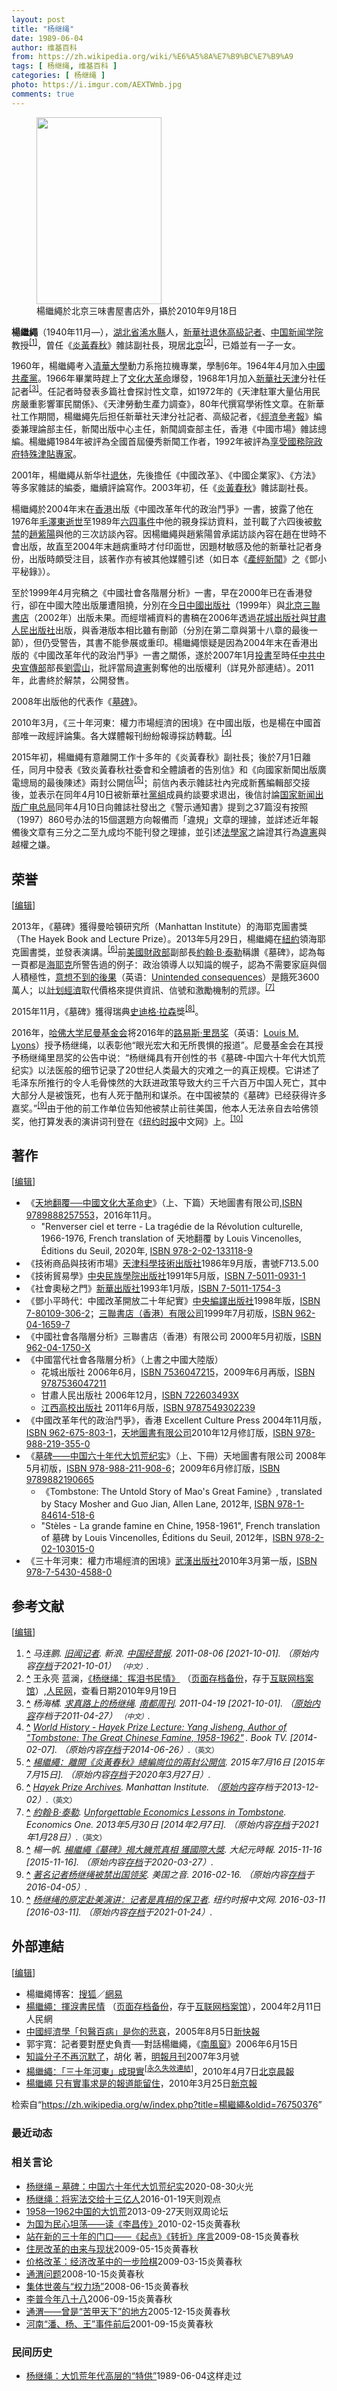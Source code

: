 ```yaml
---
layout: post
title: "杨继绳"
date: 1989-06-04
author: 维基百科
from: https://zh.wikipedia.org/wiki/%E6%A5%8A%E7%B9%BC%E7%B9%A9
tags: [ 杨继绳, 维基百科 ]
categories: [ 杨继绳 ]
photo: https://i.imgur.com/AEXTWmb.jpg
comments: true
---
```

<div class="mw-content-ltr mw-parser-output" lang="zh" dir="ltr"><style data-mw-deduplicate="TemplateStyles:r83314400">.mw-parser-output .ambox{border:1px solid #a2a9b1;border-left:10px solid #36c;background-color:#fbfbfb;box-sizing:border-box}.mw-parser-output .ambox+link+.ambox,.mw-parser-output .ambox+link+style+.ambox,.mw-parser-output .ambox+link+link+.ambox,.mw-parser-output .ambox+.mw-empty-elt+link+.ambox,.mw-parser-output .ambox+.mw-empty-elt+link+style+.ambox,.mw-parser-output .ambox+.mw-empty-elt+link+link+.ambox{margin-top:-1px}html body.mediawiki .mw-parser-output .ambox.mbox-small-left{margin:4px 1em 4px 0;overflow:hidden;width:238px;border-collapse:collapse;font-size:88%;line-height:1.25em}.mw-parser-output .ambox-speedy{border-left:10px solid #b32424;background-color:#fee7e6}.mw-parser-output .ambox-delete{border-left:10px solid #b32424}.mw-parser-output .ambox-content{border-left:10px solid #f28500}.mw-parser-output .ambox-style{border-left:10px solid #fc3}.mw-parser-output .ambox-move{border-left:10px solid #9932cc}.mw-parser-output .ambox-protection{border-left:10px solid #a2a9b1}.mw-parser-output .ambox .mbox-text{border:none;padding:0.25em 0.5em;width:100%}.mw-parser-output .ambox .mbox-image{border:none;padding:2px 0 2px 0.5em;text-align:center}.mw-parser-output .ambox .mbox-imageright{border:none;padding:2px 0.5em 2px 0;text-align:center}.mw-parser-output .ambox .mbox-empty-cell{border:none;padding:0;width:1px}.mw-parser-output .ambox .mbox-image-div{width:52px}html.client-js body.skin-minerva .mw-parser-output .mbox-text-span{margin-left:23px!important}@media(min-width:720px){.mw-parser-output .ambox{margin:0 10%}}html.skin-theme-clientpref-night .mw-parser-output .ambox{border-left-color:#36c!important}html.skin-theme-clientpref-night .mw-parser-output .ambox-speedy,html.skin-theme-clientpref-night .mw-parser-output .ambox-delete{border-left-color:#b32424!important}html.skin-theme-clientpref-night .mw-parser-output .ambox-speedy{background-color:#300!important}html.skin-theme-clientpref-night .mw-parser-output .ambox-content{border-left-color:#f28500!important}html.skin-theme-clientpref-night .mw-parser-output .ambox-style{border-left-color:#fc3!important}html.skin-theme-clientpref-night .mw-parser-output .ambox-move{border-left-color:#9932cc!important}html.skin-theme-clientpref-night .mw-parser-output .ambox-protection{border-left-color:#a2a9b1!important}@media(prefers-color-scheme:dark){html.skin-theme-clientpref-os .mw-parser-output .ambox{border-left-color:#36c!important}html.skin-theme-clientpref-os .mw-parser-output .ambox-speedy,html.skin-theme-clientpref-os .mw-parser-output .ambox-delete{border-left-color:#b32424!important}html.skin-theme-clientpref-os .mw-parser-output .ambox-speedy{background-color:#300!important}html.skin-theme-clientpref-os .mw-parser-output .ambox-content{border-left-color:#f28500!important}html.skin-theme-clientpref-os .mw-parser-output .ambox-style{border-left-color:#fc3!important}html.skin-theme-clientpref-os .mw-parser-output .ambox-move{border-left-color:#9932cc!important}html.skin-theme-clientpref-os .mw-parser-output .ambox-protection{border-left-color:#a2a9b1!important}}</style>
<figure class="mw-halign-right" typeof="mw:File/Thumb"><a href="/wiki/File:YangJisheng.jpg" class="mw-file-description"><img src="//upload.wikimedia.org/wikipedia/commons/thumb/f/fb/YangJisheng.jpg/200px-YangJisheng.jpg" decoding="async" width="200" height="299" class="mw-file-element" srcset="//upload.wikimedia.org/wikipedia/commons/thumb/f/fb/YangJisheng.jpg/300px-YangJisheng.jpg 1.5x, //upload.wikimedia.org/wikipedia/commons/thumb/f/fb/YangJisheng.jpg/400px-YangJisheng.jpg 2x" data-file-width="2105" data-file-height="3148"></a><figcaption>楊繼繩於北京三味書屋書店外，攝於2010年9月18日</figcaption></figure>
<p><b>楊繼繩</b>（1940年11月<span class="useeditintro" title="Template:BLP editintro">—</span>），<a href="/wiki/%E6%B9%96%E5%8C%97%E7%9C%81" title="湖北省">湖北省</a><a href="/wiki/%E6%B5%A0%E6%B0%B4%E5%8E%BF" title="浠水县">浠水縣</a>人，<a href="/wiki/%E6%96%B0%E8%8F%AF%E7%A4%BE" class="mw-redirect" title="新華社">新華社</a><a href="/wiki/%E9%80%80%E4%BC%91" title="退休">退休</a><a href="/wiki/%E9%AB%98%E7%BA%A7%E8%AE%B0%E8%80%85" class="mw-redirect" title="高级记者">高級記者</a>、<a href="/wiki/%E4%B8%AD%E5%9B%BD%E6%96%B0%E9%97%BB%E5%AD%A6%E9%99%A2" title="中国新闻学院">中国新闻学院</a>教授<sup id="cite_ref-1" class="reference"><a href="#cite_note-1">[1]</a></sup>，曾任《<a href="/wiki/%E7%82%8E%E9%BB%83%E6%98%A5%E7%A7%8B" class="mw-redirect" title="炎黃春秋">炎黃春秋</a>》雜誌副社長，現居<a href="/wiki/%E5%8C%97%E4%BA%AC" class="mw-redirect" title="北京">北京</a><sup id="cite_ref-杨继绳：挥泪书民情_2-0" class="reference"><a href="#cite_note-杨继绳：挥泪书民情-2">[2]</a></sup>，已婚並有一子一女。
</p>
<meta property="mw:PageProp/toc">
<div class="mw-heading mw-heading2"></div>
<p>1960年，楊繼繩考入<a href="/wiki/%E6%B8%85%E8%8F%AF%E5%A4%A7%E5%AD%B8" class="mw-redirect" title="清華大學">清華大學</a>動力系拖拉機專業，學制6年。1964年4月加入<a href="/wiki/%E4%B8%AD%E5%9C%8B%E5%85%B1%E7%94%A2%E9%BB%A8" class="mw-redirect" title="中國共產黨">中國共產黨</a>。1966年畢業時趕上了<a href="/wiki/%E6%96%87%E5%8C%96%E5%A4%A7%E9%9D%A9%E5%91%BD" title="文化大革命">文化大革命</a>爆發，1968年1月加入<a href="/wiki/%E6%96%B0%E8%8F%AF%E7%A4%BE" class="mw-redirect" title="新華社">新華社</a><a href="/wiki/%E5%A4%A9%E6%B4%A5" class="mw-redirect" title="天津">天津</a>分社任記者<sup id="cite_ref-3" class="reference"><a href="#cite_note-3">[3]</a></sup>。任記者時發表多篇社會探討性文章，如1972年的《天津駐軍大量佔用民房嚴重影響軍民關係》、《天津勞動生產力調查》，80年代撰寫學術性文章。在新華社工作期間，楊繼繩先后担任新華社天津分社記者、高級記者，《<a href="/wiki/%E7%B6%93%E6%BF%9F%E5%8F%83%E8%80%83%E5%A0%B1" class="mw-redirect" title="經濟參考報">經濟參考報</a>》編委兼理論部主任，新聞出版中心主任，新聞調查部主任，香港《中國市場》雜誌總編。楊繼繩1984年被評為全國首屆優秀新聞工作者，1992年被評為<a href="/wiki/%E4%BA%AB%E5%8F%97%E5%9B%BD%E5%8A%A1%E9%99%A2%E6%94%BF%E5%BA%9C%E7%89%B9%E6%AE%8A%E6%B4%A5%E8%B4%B4%E4%B8%93%E5%AE%B6" class="mw-redirect" title="享受国务院政府特殊津贴专家">享受國務院政府特殊津貼專家</a>。
</p><p>2001年，楊繼繩从新华社<a href="/wiki/%E9%80%80%E4%BC%91" title="退休">退休</a>，先後擔任《中國改革》、《中國企業家》、《方法》等多家雜誌的編委，繼續評論寫作。2003年初，任《<a href="/wiki/%E7%82%8E%E9%BB%83%E6%98%A5%E7%A7%8B" class="mw-redirect" title="炎黃春秋">炎黃春秋</a>》雜誌副社長。
</p><p>楊繼繩於2004年末在<a href="/wiki/%E9%A6%99%E6%B8%AF" title="香港">香港</a>出版《中國改革年代的政治鬥爭》一書，披露了他在1976年<a href="/wiki/%E6%AF%9B%E6%B3%BD%E4%B8%9C%E9%80%9D%E4%B8%96" class="mw-redirect" title="毛泽东逝世">毛澤東逝世</a>至1989年<a href="/wiki/%E5%85%AD%E5%9B%9B%E4%BA%8B%E4%BB%B6" title="六四事件">六四事件</a>中他的親身採訪資料，並刊載了六四後被<a href="/wiki/%E8%BB%9F%E7%A6%81" title="軟禁">軟禁</a>的<a href="/wiki/%E8%B6%99%E7%B4%AB%E9%99%BD" class="mw-redirect" title="趙紫陽">趙紫陽</a>與他的三次訪談內容。因楊繼繩與趙紫陽曾承諾訪談內容在趙在世時不會出版，故直至2004年末趙病重時才付印面世，因題材敏感及他的新華社記者身份，出版時頗受注目，該著作亦有被其他媒體引述（如日本《<a href="/wiki/%E7%94%A2%E7%B6%93%E6%96%B0%E8%81%9E" title="產經新聞">產經新聞</a>》之《鄧小平秘錄》）。
</p><p>至於1999年4月完稿之《中國社會各階層分析》一書，早在2000年已在香港發行，卻在中國大陸出版屢遭阻撓，分別在<a href="/wiki/%E4%BB%8A%E6%97%A5%E4%B8%AD%E5%9B%BD%E5%87%BA%E7%89%88%E7%A4%BE" class="mw-redirect" title="今日中国出版社">今日中國出版社</a>（1999年）與<a href="/wiki/%E5%8C%97%E4%BA%AC%E4%B8%89%E8%81%94%E4%B9%A6%E5%BA%97" class="mw-redirect" title="北京三联书店">北京三聯書店</a>（2002年）出版未果。而經增補資料的書稿在2006年透過<a href="/wiki/%E8%8A%B1%E5%9F%8E%E5%87%BA%E7%89%88%E7%A4%BE" title="花城出版社">花城出版社</a>與<a href="/wiki/%E7%94%98%E8%82%83%E4%BA%BA%E6%B0%91%E5%87%BA%E7%89%88%E7%A4%BE" title="甘肃人民出版社">甘肅人民出版社</a>出版，與香港版本相比雖有刪節（分別在第二章與第十八章的最後一節），但仍受警告，其書不能參展或重印。楊繼繩懷疑是因為2004年末在香港出版的《中國改革年代的政治鬥爭》一書之關係，遂於2007年1月<a href="/w/index.php?title=%E6%8A%95%E6%9B%B8&amp;action=edit&amp;redlink=1" class="new" title="投書（页面不存在）">投書</a>至時任<a href="/wiki/%E4%B8%AD%E5%85%B1%E4%B8%AD%E5%A4%AE%E5%AE%A3%E5%82%B3%E9%83%A8" class="mw-redirect" title="中共中央宣傳部">中共中央宣傳部</a>部長<a href="/wiki/%E5%8A%89%E9%9B%B2%E5%B1%B1" class="mw-redirect" title="劉雲山">劉雲山</a>，批評當局<a href="/wiki/%E9%81%95%E6%86%B2" class="mw-redirect" title="違憲">違憲</a>剝奪他的出版權利（詳見外部連結）。2011年，此書終於解禁，公開發售。
</p><p>2008年出版他的代表作《<a href="/wiki/%E5%A2%93%E7%A2%91_(%E4%B9%A6%E7%B1%8D)" title="墓碑 (书籍)">墓碑</a>》。
</p><p>2010年3月，《三十年河東：權力市場經濟的困境》在中國出版，也是楊在中國首部唯一政經評論集。各大媒體報刊紛紛報導採訪轉載。<sup id="cite_ref-4" class="reference"><a href="#cite_note-4">[4]</a></sup>
</p><p>2015年初，楊繼繩有意離開工作十多年的《炎黃春秋》副社長；後於7月1日離任，同月中發表《致炎黃春秋社委會和全體讀者的告別信》和《向國家新聞出版廣電總局的最後陳述》兩封公開信<sup id="cite_ref-5" class="reference"><a href="#cite_note-5">[5]</a></sup>；前信內表示雜誌社內完成新舊編輯部交接後，並表示在同年4月10日被新華社<a href="/wiki/%E5%85%9A%E7%BB%84" title="党组">黨組</a>成員約談要求退出，後信討論<a href="/wiki/%E5%9B%BD%E5%AE%B6%E6%96%B0%E9%97%BB%E5%87%BA%E7%89%88%E5%B9%BF%E7%94%B5%E6%80%BB%E5%B1%80" class="mw-redirect" title="国家新闻出版广电总局">国家新闻出版广电总局</a>同年4月10日向雜誌社發出之《警示通知書》提到之37篇沒有按照（1997）860号办法的15個選題方向報備而「違規」文章的理據，並詳述近年報備後文章有三分之二至九成均不能刊發之理據，並引述<a href="/wiki/%E6%B3%95%E5%AD%B8%E5%AE%B6" class="mw-redirect" title="法學家">法學家</a>之論證其行為<a href="/wiki/%E9%81%95%E6%86%B2" class="mw-redirect" title="違憲">違憲</a>與越權之嫌。
</p>
<div class="mw-heading mw-heading2"><h2 id="荣誉"><span id=".E8.8D.A3.E8.AA.89"></span>荣誉</h2><span class="mw-editsection"><span class="mw-editsection-bracket">[</span><a href="/w/index.php?title=%E6%A5%8A%E7%B9%BC%E7%B9%A9&amp;action=edit&amp;section=2" title="编辑章节：荣誉"><span>编辑</span></a><span class="mw-editsection-bracket">]</span></span></div>
<p>2013年，《墓碑》獲得曼哈頓研究所（Manhattan Institute）的海耶克圖書獎（The Hayek Book and Lecture Prize）。2013年5月29日，楊繼繩在<a href="/wiki/%E7%B4%90%E7%B4%84" class="mw-redirect" title="紐約">紐約</a>領海耶克圖書獎，並發表演講。<sup id="cite_ref-6" class="reference"><a href="#cite_note-6">[6]</a></sup>前<a href="/wiki/%E7%BE%8E%E5%9C%8B%E8%B2%A1%E6%94%BF%E9%83%A8" class="mw-redirect" title="美國財政部">美國財政部</a>副部長<a href="/wiki/%E7%BA%A6%E7%BF%B0%C2%B7B%C2%B7%E6%B3%B0%E5%8B%92" title="约翰·B·泰勒">約翰·B·泰勒</a>稱讚《墓碑》，認為每一頁都是<a href="/wiki/%E6%B5%B7%E8%80%B6%E5%85%8B" class="mw-redirect mw-disambig" title="海耶克">海耶克</a>所警告過的例子：政治領導人以知識的幌子，認為不需要家庭與個人積極性，<span class="ilh-all" data-orig-title="意想不到的後果" data-lang-code="en" data-lang-name="英语" data-foreign-title="Unintended consequences"><span class="ilh-page"><a href="/w/index.php?title=%E6%84%8F%E6%83%B3%E4%B8%8D%E5%88%B0%E7%9A%84%E5%BE%8C%E6%9E%9C&amp;action=edit&amp;redlink=1" class="new" title="意想不到的後果（页面不存在）">意想不到的後果</a></span><span class="noprint ilh-comment">（<span class="ilh-lang">英语</span><span class="ilh-colon">：</span><span class="ilh-link"><a href="https://en.wikipedia.org/wiki/Unintended_consequences" class="extiw" title="en:Unintended consequences"><span lang="en" dir="auto">Unintended consequences</span></a></span>）</span></span>是餓死3600萬人；以<a href="/wiki/%E8%AE%A1%E5%88%92%E7%BB%8F%E6%B5%8E" class="mw-redirect" title="计划经济">計划經濟</a>取代價格來提供資訊、信號和激勵機制的荒謬。<sup id="cite_ref-7" class="reference"><a href="#cite_note-7">[7]</a></sup>
</p><p>2015年11月，《墓碑》獲得瑞典<a href="/wiki/%E5%8F%B2%E8%BF%AA%E6%A0%BC%C2%B7%E6%8B%89%E6%A3%AE" class="mw-redirect" title="史迪格·拉森">史迪格·拉森</a>獎<sup id="cite_ref-SWEDEN_8-0" class="reference"><a href="#cite_note-SWEDEN-8">[8]</a></sup>。
</p><p>2016年，<a href="/wiki/%E5%93%88%E4%BD%9B%E5%A4%A7%E5%AD%A6" title="哈佛大学">哈佛大学</a><a href="/wiki/%E5%B0%BC%E6%9B%BC%E6%96%B0%E9%97%BB%E5%9F%BA%E9%87%91%E4%BC%9A" title="尼曼新闻基金会">尼曼基金会</a>将2016年的<span class="ilh-all" data-orig-title="路易斯·里昂奖" data-lang-code="en" data-lang-name="英语" data-foreign-title="Louis M. Lyons"><span class="ilh-page"><a href="/w/index.php?title=%E8%B7%AF%E6%98%93%E6%96%AF%C2%B7%E9%87%8C%E6%98%82%E5%A5%96&amp;action=edit&amp;redlink=1" class="new" title="路易斯·里昂奖（页面不存在）">路易斯·里昂奖</a></span><span class="noprint ilh-comment">（<span class="ilh-lang">英语</span><span class="ilh-colon">：</span><span class="ilh-link"><a href="https://en.wikipedia.org/wiki/Louis_M._Lyons" class="extiw" title="en:Louis M. Lyons"><span lang="en" dir="auto">Louis M. Lyons</span></a></span>）</span></span>授予杨继绳，以表彰他“眼光宏大和无所畏惧的报道”。尼曼基金会在其授予杨继绳里昂奖的公告中说：“杨继绳具有开创性的书《墓碑-中国六十年代大饥荒纪实》以法医般的细节记录了20世纪人类最大的灾难之一的真正规模。它讲述了毛泽东所推行的令人毛骨悚然的大跃进政策导致大约三千六百万中国人死亡，其中大部分人是被饿死，也有人死于酷刑和谋杀。在中国被禁的《墓碑》已经获得许多嘉奖。”<sup id="cite_ref-9" class="reference"><a href="#cite_note-9">[9]</a></sup>由于他的前工作单位告知他被禁止前往美国，他本人无法亲自去哈佛领奖，他打算发表的演讲词刊登在《<a href="/wiki/%E7%BA%BD%E7%BA%A6%E6%97%B6%E6%8A%A5" title="纽约时报">纽约时报</a>中文网》上。<sup id="cite_ref-10" class="reference"><a href="#cite_note-10">[10]</a></sup>
</p>
<div class="mw-heading mw-heading2"><h2 id="著作"><span id=".E8.91.97.E4.BD.9C"></span>著作</h2><span class="mw-editsection"><span class="mw-editsection-bracket">[</span><a href="/w/index.php?title=%E6%A5%8A%E7%B9%BC%E7%B9%A9&amp;action=edit&amp;section=3" title="编辑章节：著作"><span>编辑</span></a><span class="mw-editsection-bracket">]</span></span></div>
<ul><li>《<a href="/wiki/%E5%A4%A9%E5%9C%B0%E7%BF%BB%E8%A6%86%E2%94%80%E2%94%80%E4%B8%AD%E5%9B%BD%E6%96%87%E5%8C%96%E5%A4%A7%E9%9D%A9%E5%91%BD%E5%8F%B2" class="mw-redirect" title="天地翻覆──中国文化大革命史">天地翻覆──中國文化大革命史</a>》（上、下篇）天地圖書有限公司,<a href="/wiki/Special:%E7%BD%91%E7%BB%9C%E4%B9%A6%E6%BA%90/9789888257553" class="internal mw-magiclink-isbn">ISBN 9789888257553</a>，2016年11月。
<ul><li>"Renverser ciel et terre - La tragédie de la Révolution culturelle, 1966-1976, French translation of 天地翻覆 by Louis Vincenolles, Éditions du Seuil, 2020年, <a href="/wiki/Special:%E7%BD%91%E7%BB%9C%E4%B9%A6%E6%BA%90/9782021331189" class="internal mw-magiclink-isbn">ISBN 978-2-02-133118-9</a></li></ul></li>
<li>《技術商品與技術市場》<a href="/w/index.php?title=%E5%A4%A9%E6%B4%A5%E7%A7%91%E5%AD%B8%E6%8A%80%E8%A1%93%E5%87%BA%E7%89%88%E7%A4%BE&amp;action=edit&amp;redlink=1" class="new" title="天津科學技術出版社（页面不存在）">天津科學技術出版社</a>1986年9月版，書號F713.5.00</li>
<li>《技術貿易學》<a href="/w/index.php?title=%E4%B8%AD%E5%A4%AE%E6%B0%91%E6%97%8F%E5%AD%B8%E9%99%A2%E5%87%BA%E7%89%88%E7%A4%BE&amp;action=edit&amp;redlink=1" class="new" title="中央民族學院出版社（页面不存在）">中央民族學院出版社</a>1991年5月版，<a href="/wiki/Special:%E7%BD%91%E7%BB%9C%E4%B9%A6%E6%BA%90/7501109311" class="internal mw-magiclink-isbn">ISBN 7-5011-0931-1</a></li>
<li>《社會奧秘之門》<a href="/wiki/%E6%96%B0%E5%8D%8E%E5%87%BA%E7%89%88%E7%A4%BE" class="mw-redirect" title="新华出版社">新華出版社</a>1993年1月版，<a href="/wiki/Special:%E7%BD%91%E7%BB%9C%E4%B9%A6%E6%BA%90/7501117543" class="internal mw-magiclink-isbn">ISBN 7-5011-1754-3</a></li>
<li>《鄧小平時代：中國改革開放二十年紀實》<a href="/wiki/%E4%B8%AD%E5%A4%AE%E7%B7%A8%E8%AD%AF%E5%87%BA%E7%89%88%E7%A4%BE" title="中央編譯出版社">中央編譯出版社</a>1998年版，<a href="/wiki/Special:%E7%BD%91%E7%BB%9C%E4%B9%A6%E6%BA%90/7801093062" class="internal mw-magiclink-isbn">ISBN 7-80109-306-2</a>；<a href="/wiki/%E4%B8%89%E8%81%AF%E6%9B%B8%E5%BA%97_(%E9%A6%99%E6%B8%AF)" class="mw-redirect" title="三聯書店 (香港)">三聯書店（香港）有限公司</a>1999年7月初版，<a href="/wiki/Special:%E7%BD%91%E7%BB%9C%E4%B9%A6%E6%BA%90/9620416597" class="internal mw-magiclink-isbn">ISBN 962-04-1659-7</a></li>
<li>《中國社會各階層分析》三聯書店（香港）有限公司 2000年5月初版，<a href="/wiki/Special:%E7%BD%91%E7%BB%9C%E4%B9%A6%E6%BA%90/962041750X" class="internal mw-magiclink-isbn">ISBN 962-04-1750-X</a></li>
<li>《中國當代社會各階層分析》（上書之中國大陸版）
<ul><li>花城出版社 2006年6月，<a href="/wiki/Special:%E7%BD%91%E7%BB%9C%E4%B9%A6%E6%BA%90/7536047215" class="internal mw-magiclink-isbn">ISBN 7536047215</a>，2009年6月再版，<a href="/wiki/Special:%E7%BD%91%E7%BB%9C%E4%B9%A6%E6%BA%90/9787536047211" class="internal mw-magiclink-isbn">ISBN 9787536047211</a></li>
<li>甘肅人民出版社 2006年12月，<a href="/wiki/Special:%E7%BD%91%E7%BB%9C%E4%B9%A6%E6%BA%90/722603493X" class="internal mw-magiclink-isbn">ISBN 722603493X</a></li>
<li><a href="/w/index.php?title=%E6%B1%9F%E8%A5%BF%E9%AB%98%E6%A0%A1%E5%87%BA%E7%89%88%E7%A4%BE&amp;action=edit&amp;redlink=1" class="new" title="江西高校出版社（页面不存在）">江西高校出版社</a> 2011年6月版，<a href="/wiki/Special:%E7%BD%91%E7%BB%9C%E4%B9%A6%E6%BA%90/9787549302239" class="internal mw-magiclink-isbn">ISBN 9787549302239</a></li></ul></li>
<li>《中國改革年代的政治鬥爭》，香港 Excellent Culture Press 2004年11月版，<a href="/wiki/Special:%E7%BD%91%E7%BB%9C%E4%B9%A6%E6%BA%90/9626758031" class="internal mw-magiclink-isbn">ISBN 962-675-803-1</a>，<a href="/wiki/%E5%A4%A9%E5%9C%B0%E5%9C%96%E6%9B%B8" title="天地圖書">天地圖書有限公司</a>2010年12月修訂版，<a href="/wiki/Special:%E7%BD%91%E7%BB%9C%E4%B9%A6%E6%BA%90/9789882193550" class="internal mw-magiclink-isbn">ISBN 978-988-219-355-0</a></li>
<li>《<a href="/wiki/%E5%A2%93%E7%A2%91%E2%80%94%E2%80%94%E4%B8%AD%E5%9B%BD%E5%85%AD%E5%8D%81%E5%B9%B4%E4%BB%A3%E5%A4%A7%E9%A5%A5%E8%8D%92%E7%BA%AA%E5%AE%9E" class="mw-redirect" title="墓碑——中国六十年代大饥荒纪实">墓碑——中国六十年代大饥荒纪实</a>》（上、下冊）天地圖書有限公司 2008年5月初版，<a href="/wiki/Special:%E7%BD%91%E7%BB%9C%E4%B9%A6%E6%BA%90/9789882119086" class="internal mw-magiclink-isbn">ISBN 978-988-211-908-6</a>；2009年6月修訂版，<a href="/wiki/Special:%E7%BD%91%E7%BB%9C%E4%B9%A6%E6%BA%90/9789882190665" class="internal mw-magiclink-isbn">ISBN 9789882190665</a>
<ul><li>《Tombstone: The Untold Story of Mao's Great Famine》, translated by Stacy Mosher and Guo Jian, Allen Lane, 2012年, <a href="/wiki/Special:%E7%BD%91%E7%BB%9C%E4%B9%A6%E6%BA%90/9781846145186" class="internal mw-magiclink-isbn">ISBN 978-1-84614-518-6</a></li>
<li>"Stèles - La grande famine en Chine, 1958-1961", French translation of 墓碑 by Louis Vincenolles, Éditions du Seuil, 2012年，<a href="/wiki/Special:%E7%BD%91%E7%BB%9C%E4%B9%A6%E6%BA%90/9782021030150" class="internal mw-magiclink-isbn">ISBN 978-2-02-103015-0</a></li></ul></li>
<li>《三十年河東：權力市場經濟的困境》<a href="/w/index.php?title=%E6%AD%A6%E6%BC%A2%E5%87%BA%E7%89%88%E7%A4%BE&amp;action=edit&amp;redlink=1" class="new" title="武漢出版社（页面不存在）">武漢出版社</a>2010年3月第一版，<a href="/wiki/Special:%E7%BD%91%E7%BB%9C%E4%B9%A6%E6%BA%90/9787543045880" class="internal mw-magiclink-isbn">ISBN 978-7-5430-4588-0</a></li></ul>
<div class="mw-heading mw-heading2"><h2 id="参考文献"><span id=".E5.8F.82.E8.80.83.E6.96.87.E7.8C.AE"></span>参考文献</h2><span class="mw-editsection"><span class="mw-editsection-bracket">[</span><a href="/w/index.php?title=%E6%A5%8A%E7%B9%BC%E7%B9%A9&amp;action=edit&amp;section=4" title="编辑章节：参考文献"><span>编辑</span></a><span class="mw-editsection-bracket">]</span></span></div>
<ol class="references">
<li id="cite_note-1"><span class="mw-cite-backlink"><b><a href="#cite_ref-1">^</a></b></span> <span class="reference-text"><cite class="citation web">马连鹏. <a rel="nofollow" class="external text" href="https://finance.sina.com.cn/roll/20110806/013910272022.shtml">旧闻记者</a>. 新浪. <a href="/wiki/%E4%B8%AD%E5%9B%BD%E7%BB%8F%E8%90%A5%E6%8A%A5" title="中国经营报">中国经营报</a>. 2011-08-06 <span class="reference-accessdate"> [<span class="nowrap">2021-10-01</span>]</span>. （原始内容<a rel="nofollow" class="external text" href="https://web.archive.org/web/20211001051731/https://finance.sina.com.cn/roll/20110806/013910272022.shtml">存档</a>于2021-10-01） <span style="font-family: sans-serif; cursor: default; color:var(--color-subtle, #54595d); font-size: 0.8em; bottom: 0.1em; font-weight: bold;" title="连接到中文网页">（中文）</span>.</cite><span title="ctx_ver=Z39.88-2004&amp;rfr_id=info%3Asid%2Fzh.wikipedia.org%3A%E6%A5%8A%E7%B9%BC%E7%B9%A9&amp;rft.atitle=%E6%97%A7%E9%97%BB%E8%AE%B0%E8%80%85&amp;rft.au=%E9%A9%AC%E8%BF%9E%E9%B9%8F&amp;rft.date=2011-08-06&amp;rft.genre=unknown&amp;rft.jtitle=%E6%96%B0%E6%B5%AA&amp;rft_id=https%3A%2F%2Ffinance.sina.com.cn%2Froll%2F20110806%2F013910272022.shtml&amp;rft_val_fmt=info%3Aofi%2Ffmt%3Akev%3Amtx%3Ajournal" class="Z3988"><span style="display:none;">&nbsp;</span></span></span>
</li>
<li id="cite_note-杨继绳：挥泪书民情-2"><span class="mw-cite-backlink"><b><a href="#cite_ref-杨继绳：挥泪书民情_2-0">^</a></b></span> <span class="reference-text">王永亮 蓝澜，<a rel="nofollow" class="external text" href="http://www.people.com.cn/GB/14677/22114/31734/31736/2332224.html">《杨继绳：挥泪书民情》</a> （<a rel="nofollow" class="external text" href="//web.archive.org/web/20200327111549/http://www.people.com.cn/GB/14677/22114/31734/31736/2332224.html">页面存档备份</a>，存于<a href="/wiki/%E4%BA%92%E8%81%94%E7%BD%91%E6%A1%A3%E6%A1%88%E9%A6%86" title="互联网档案馆">互联网档案馆</a>）,<a href="/wiki/%E4%BA%BA%E6%B0%91%E7%BD%91" title="人民网">人民网</a>，查看日期2010年9月19日</span>
</li>
<li id="cite_note-3"><span class="mw-cite-backlink"><b><a href="#cite_ref-3">^</a></b></span> <span class="reference-text"><cite class="citation web">杨海橘. <a rel="nofollow" class="external text" href="https://web.archive.org/web/20110427055634/http://www.nbweekly.com/news/people/201104/14273.aspx">求真路上的杨继绳</a>. <a href="/wiki/%E5%8D%97%E9%83%BD%E5%91%A8%E5%88%8A" title="南都周刊">南都周刊</a>. 2011-04-19 <span class="reference-accessdate"> [<span class="nowrap">2021-10-01</span>]</span>. （<a rel="nofollow" class="external text" href="http://www.nbweekly.com/news/people/201104/14273.aspx">原始内容</a>存档于2011-04-27） <span style="font-family: sans-serif; cursor: default; color:var(--color-subtle, #54595d); font-size: 0.8em; bottom: 0.1em; font-weight: bold;" title="连接到中文网页">（中文）</span>.</cite><span title="ctx_ver=Z39.88-2004&amp;rfr_id=info%3Asid%2Fzh.wikipedia.org%3A%E6%A5%8A%E7%B9%BC%E7%B9%A9&amp;rft.au=%E6%9D%A8%E6%B5%B7%E6%A9%98&amp;rft.btitle=%E6%B1%82%E7%9C%9F%E8%B7%AF%E4%B8%8A%E7%9A%84%E6%9D%A8%E7%BB%A7%E7%BB%B3&amp;rft.date=2011-04-19&amp;rft.genre=unknown&amp;rft.pub=%E5%8D%97%E9%83%BD%E5%91%A8%E5%88%8A&amp;rft_id=http%3A%2F%2Fwww.nbweekly.com%2Fnews%2Fpeople%2F201104%2F14273.aspx&amp;rft_val_fmt=info%3Aofi%2Ffmt%3Akev%3Amtx%3Abook" class="Z3988"><span style="display:none;">&nbsp;</span></span></span>
</li>
<li id="cite_note-4"><span class="mw-cite-backlink"><b><a href="#cite_ref-4">^</a></b></span> <span class="reference-text"><cite class="citation web"><a rel="nofollow" class="external text" href="http://www.booktv.org/Program/14654/Hayek+Prize+Lecture+Yang+Jisheng+Author+of+Tombstone+The+Great+Chinese+Famine+19581962.aspx">World History - Hayek Prize Lecture: Yang Jisheng, Author of "Tombstone: The Great Chinese Famine, 1958-1962<span style="padding-right:0.2em;">"</span></a>. Book TV.  <span class="reference-accessdate"> [<span class="nowrap">2014-02-07</span>]</span>. （原始内容<a rel="nofollow" class="external text" href="https://web.archive.org/web/20140626045912/http://booktv.org/Program/14654/Hayek+Prize+Lecture+Yang+Jisheng+Author+of+Tombstone+The+Great+Chinese+Famine+19581962.aspx">存档</a>于2014-06-26）.</cite><span title="ctx_ver=Z39.88-2004&amp;rfr_id=info%3Asid%2Fzh.wikipedia.org%3A%E6%A5%8A%E7%B9%BC%E7%B9%A9&amp;rft.btitle=World+History+-+Hayek+Prize+Lecture%3A+Yang+Jisheng%2C+Author+of+%22Tombstone%3A+The+Great+Chinese+Famine%2C+1958-1962%22&amp;rft.genre=unknown&amp;rft.pub=Book+TV&amp;rft_id=http%3A%2F%2Fwww.booktv.org%2FProgram%2F14654%2FHayek%2BPrize%2BLecture%2BYang%2BJisheng%2BAuthor%2Bof%2BTombstone%2BThe%2BGreat%2BChinese%2BFamine%2B19581962.aspx&amp;rft_val_fmt=info%3Aofi%2Ffmt%3Akev%3Amtx%3Abook" class="Z3988"><span style="display:none;">&nbsp;</span></span><span style="font-family: sans-serif; cursor: default; color:var(--color-subtle, #54595d); font-size: 0.8em; bottom: 0.1em; font-weight: bold;" title="英語">（英文）</span></span>
</li>
<li id="cite_note-5"><span class="mw-cite-backlink"><b><a href="#cite_ref-5">^</a></b></span> <span class="reference-text"><cite class="citation web"><a rel="nofollow" class="external text" href="http://www.boxun.com/news/gb/china/2015/07/201507160051.shtml">楊繼繩：離開《炎黃春秋》總編崗位的兩封公開信</a>. 2015年7月16日 <span class="reference-accessdate"> [2015年7月15日]</span>. （原始内容<a rel="nofollow" class="external text" href="https://web.archive.org/web/20200327111600/https://www.boxun.com/news/gb/china/2015/07/201507160051.shtml">存档</a>于2020年3月27日）.</cite><span title="ctx_ver=Z39.88-2004&amp;rfr_id=info%3Asid%2Fzh.wikipedia.org%3A%E6%A5%8A%E7%B9%BC%E7%B9%A9&amp;rft.btitle=%E6%A5%8A%E7%B9%BC%E7%B9%A9%EF%BC%9A%E9%9B%A2%E9%96%8B%E3%80%8A%E7%82%8E%E9%BB%83%E6%98%A5%E7%A7%8B%E3%80%8B%E7%B8%BD%E7%B7%A8%E5%B4%97%E4%BD%8D%E7%9A%84%E5%85%A9%E5%B0%81%E5%85%AC%E9%96%8B%E4%BF%A1&amp;rft.date=2015-07-16&amp;rft.genre=unknown&amp;rft_id=http%3A%2F%2Fwww.boxun.com%2Fnews%2Fgb%2Fchina%2F2015%2F07%2F201507160051.shtml&amp;rft_val_fmt=info%3Aofi%2Ffmt%3Akev%3Amtx%3Abook" class="Z3988"><span style="display:none;">&nbsp;</span></span></span>
</li>
<li id="cite_note-6"><span class="mw-cite-backlink"><b><a href="#cite_ref-6">^</a></b></span> <span class="reference-text"><cite class="citation web"><a rel="nofollow" class="external text" href="https://web.archive.org/web/20131202234814/http://www.manhattan-institute.org/html/hayek_archive.htm">Hayek Prize Archives</a>. Manhattan Institute. （<a rel="nofollow" class="external text" href="http://www.manhattan-institute.org/html/hayek_archive.htm">原始内容</a>存档于2013-12-02）.</cite><span title="ctx_ver=Z39.88-2004&amp;rfr_id=info%3Asid%2Fzh.wikipedia.org%3A%E6%A5%8A%E7%B9%BC%E7%B9%A9&amp;rft.btitle=Hayek+Prize+Archives&amp;rft.genre=unknown&amp;rft.pub=Manhattan+Institute&amp;rft_id=http%3A%2F%2Fwww.manhattan-institute.org%2Fhtml%2Fhayek_archive.htm&amp;rft_val_fmt=info%3Aofi%2Ffmt%3Akev%3Amtx%3Abook" class="Z3988"><span style="display:none;">&nbsp;</span></span><span style="font-family: sans-serif; cursor: default; color:var(--color-subtle, #54595d); font-size: 0.8em; bottom: 0.1em; font-weight: bold;" title="英語">（英文）</span></span>
</li>
<li id="cite_note-7"><span class="mw-cite-backlink"><b><a href="#cite_ref-7">^</a></b></span> <span class="reference-text"><cite class="citation web"><a href="/wiki/%E7%BA%A6%E7%BF%B0%C2%B7B%C2%B7%E6%B3%B0%E5%8B%92" title="约翰·B·泰勒">約翰·B·泰勒</a>. <a rel="nofollow" class="external text" href="http://economicsone.com/2013/05/30/unforgettable-economics-lessons-in-tombstone/">Unforgettable Economics Lessons in Tombstone</a>. Economics One. 2013年5月30日 <span class="reference-accessdate"> [2014年2月7日]</span>. （原始内容<a rel="nofollow" class="external text" href="https://web.archive.org/web/20210128100613/https://economicsone.com/2013/05/30/unforgettable-economics-lessons-in-tombstone/">存档</a>于2021年1月28日）.</cite><span title="ctx_ver=Z39.88-2004&amp;rfr_id=info%3Asid%2Fzh.wikipedia.org%3A%E6%A5%8A%E7%B9%BC%E7%B9%A9&amp;rft.au=%E7%B4%84%E7%BF%B0%C2%B7B%C2%B7%E6%B3%B0%E5%8B%92&amp;rft.btitle=Unforgettable+Economics+Lessons+in+Tombstone&amp;rft.date=2013-05-30&amp;rft.genre=unknown&amp;rft.pub=Economics+One&amp;rft_id=http%3A%2F%2Feconomicsone.com%2F2013%2F05%2F30%2Funforgettable-economics-lessons-in-tombstone%2F&amp;rft_val_fmt=info%3Aofi%2Ffmt%3Akev%3Amtx%3Abook" class="Z3988"><span style="display:none;">&nbsp;</span></span><span style="font-family: sans-serif; cursor: default; color:var(--color-subtle, #54595d); font-size: 0.8em; bottom: 0.1em; font-weight: bold;" title="英語">（英文）</span></span>
</li>
<li id="cite_note-SWEDEN-8"><span class="mw-cite-backlink"><b><a href="#cite_ref-SWEDEN_8-0">^</a></b></span> <span class="reference-text"><cite class="citation news">楊一帆. <a rel="nofollow" class="external text" href="http://www.epochtimes.com/b5/15/11/16/n4574257.htm">楊繼繩《墓碑》揭大饑荒真相 獲國際大獎</a>. 大紀元時報. 2015-11-16 <span class="reference-accessdate"> [<span class="nowrap">2015-11-16</span>]</span>. （原始内容<a rel="nofollow" class="external text" href="https://web.archive.org/web/20200327111624/https://www.epochtimes.com/b5/15/11/16/n4574257.htm">存档</a>于2020-03-27）.</cite><span title="ctx_ver=Z39.88-2004&amp;rfr_id=info%3Asid%2Fzh.wikipedia.org%3A%E6%A5%8A%E7%B9%BC%E7%B9%A9&amp;rft.atitle=%E6%A5%8A%E7%B9%BC%E7%B9%A9%E3%80%8A%E5%A2%93%E7%A2%91%E3%80%8B%E6%8F%AD%E5%A4%A7%E9%A5%91%E8%8D%92%E7%9C%9F%E7%9B%B8+%E7%8D%B2%E5%9C%8B%E9%9A%9B%E5%A4%A7%E7%8D%8E&amp;rft.au=%E6%A5%8A%E4%B8%80%E5%B8%86&amp;rft.date=2015-11-16&amp;rft.genre=article&amp;rft_id=http%3A%2F%2Fwww.epochtimes.com%2Fb5%2F15%2F11%2F16%2Fn4574257.htm&amp;rft_val_fmt=info%3Aofi%2Ffmt%3Akev%3Amtx%3Ajournal" class="Z3988"><span style="display:none;">&nbsp;</span></span></span>
</li>
<li id="cite_note-9"><span class="mw-cite-backlink"><b><a href="#cite_ref-9">^</a></b></span> <span class="reference-text"><cite class="citation web"><a rel="nofollow" class="external text" href="http://www.voachinese.com/content/voa-news-chinese-journalist-banned-from-flying-to-us-to-accept-a-prize-20160215/3191677.html">著名记者杨继绳被禁出国领奖</a>. 美国之音. 2016-02-16. （原始内容<a rel="nofollow" class="external text" href="https://web.archive.org/web/20160405095306/http://www.voachinese.com/content/voa-news-chinese-journalist-banned-from-flying-to-us-to-accept-a-prize-20160215/3191677.html">存档</a>于2016-04-05）.</cite><span title="ctx_ver=Z39.88-2004&amp;rfr_id=info%3Asid%2Fzh.wikipedia.org%3A%E6%A5%8A%E7%B9%BC%E7%B9%A9&amp;rft.btitle=%E8%91%97%E5%90%8D%E8%AE%B0%E8%80%85%E6%9D%A8%E7%BB%A7%E7%BB%B3%E8%A2%AB%E7%A6%81%E5%87%BA%E5%9B%BD%E9%A2%86%E5%A5%96&amp;rft.date=2016-02-16&amp;rft.genre=unknown&amp;rft.pub=%E7%BE%8E%E5%9B%BD%E4%B9%8B%E9%9F%B3&amp;rft_id=http%3A%2F%2Fwww.voachinese.com%2Fcontent%2Fvoa-news-chinese-journalist-banned-from-flying-to-us-to-accept-a-prize-20160215%2F3191677.html&amp;rft_val_fmt=info%3Aofi%2Ffmt%3Akev%3Amtx%3Abook" class="Z3988"><span style="display:none;">&nbsp;</span></span></span>
</li>
<li id="cite_note-10"><span class="mw-cite-backlink"><b><a href="#cite_ref-10">^</a></b></span> <span class="reference-text"><cite class="citation web"><a rel="nofollow" class="external text" href="http://cn.nytimes.com/china/20160311/c11chinayang/">杨继绳的原定赴美演讲：记者是真相的保卫者</a>. 纽约时报中文网. 2016-03-11 <span class="reference-accessdate"> [<span class="nowrap">2016-03-11</span>]</span>. （原始内容<a rel="nofollow" class="external text" href="https://web.archive.org/web/20210124101731/https://cn.nytimes.com/china/20160311/c11chinayang/">存档</a>于2021-01-24）.</cite><span title="ctx_ver=Z39.88-2004&amp;rfr_id=info%3Asid%2Fzh.wikipedia.org%3A%E6%A5%8A%E7%B9%BC%E7%B9%A9&amp;rft.btitle=%E6%9D%A8%E7%BB%A7%E7%BB%B3%E7%9A%84%E5%8E%9F%E5%AE%9A%E8%B5%B4%E7%BE%8E%E6%BC%94%E8%AE%B2%EF%BC%9A%E8%AE%B0%E8%80%85%E6%98%AF%E7%9C%9F%E7%9B%B8%E7%9A%84%E4%BF%9D%E5%8D%AB%E8%80%85&amp;rft.date=2016-03-11&amp;rft.genre=unknown&amp;rft.pub=%E7%BA%BD%E7%BA%A6%E6%97%B6%E6%8A%A5%E4%B8%AD%E6%96%87%E7%BD%91&amp;rft_id=http%3A%2F%2Fcn.nytimes.com%2Fchina%2F20160311%2Fc11chinayang%2F&amp;rft_val_fmt=info%3Aofi%2Ffmt%3Akev%3Amtx%3Abook" class="Z3988"><span style="display:none;">&nbsp;</span></span></span>
</li>
</ol>
<div class="mw-heading mw-heading2"><h2 id="外部連結"><span id=".E5.A4.96.E9.83.A8.E9.80.A3.E7.B5.90"></span>外部連結</h2><span class="mw-editsection"><span class="mw-editsection-bracket">[</span><a href="/w/index.php?title=%E6%A5%8A%E7%B9%BC%E7%B9%A9&amp;action=edit&amp;section=5" title="编辑章节：外部連結"><span>编辑</span></a><span class="mw-editsection-bracket">]</span></span></div>
<ul><li>楊繼繩博客：<a rel="nofollow" class="external text" href="http://yangjishengvip.blog.sohu.com/">搜狐</a>／<a rel="nofollow" class="external text" href="https://web.archive.org/web/20090914050805/http://yangjishengbk.blog.163.com/">網易</a></li>
<li><a rel="nofollow" class="external text" href="http://www.people.com.cn/GB/14677/22114/31734/31736/2332224.html">楊繼繩：揮淚書民情</a> （<a rel="nofollow" class="external text" href="//web.archive.org/web/20200327111549/http://www.people.com.cn/GB/14677/22114/31734/31736/2332224.html">页面存档备份</a>，存于<a href="/wiki/%E4%BA%92%E8%81%94%E7%BD%91%E6%A1%A3%E6%A1%88%E9%A6%86" title="互联网档案馆">互联网档案馆</a>），2004年2月11日人民網</li>
<li><a rel="nofollow" class="external text" href="https://web.archive.org/web/20060601060920/http://www.gd.xinhuanet.com/zhuanlan/tbx/2005-08/05/content_4814839.htm">中國經濟學「包醫百病」是你的悲哀</a>，2005年8月5日<a href="/wiki/%E6%96%B0%E5%BF%AB%E5%A0%B1" title="新快報">新快報</a></li>
<li>郭宇寬：記者要對歷史負責──對話楊繼繩，《<a href="/wiki/%E5%8D%97%E9%A3%8E%E7%AA%97" title="南风窗">南風窗</a>》2006年6月15日</li>
<li><a rel="nofollow" class="external text" href="https://web.archive.org/web/20150318225414/http://www.mingpaomonthly.com/cfm/Archive2.cfm?File=200703%2Fcal%2F01a.txt">知識分子不再沉默了</a>，胡化 著，<a href="/wiki/%E6%98%8E%E5%A0%B1%E6%9C%88%E5%88%8A" title="明報月刊">明報月刊</a>2007年3月號</li>
<li><a rel="nofollow" class="external text" href="http://www.morningpost.com.cn/bjcb/html/2010-04/07/content_19967.htm">楊繼繩：「三十年河東」成現實</a><sup class="noprint Inline-Template"><span style="white-space: nowrap;">[<a href="/wiki/Wikipedia:%E5%A4%B1%E6%95%88%E9%93%BE%E6%8E%A5" title="Wikipedia:失效链接"><span title="自2018年3月失效">永久失效連結</span></a>]</span></sup>，2010年4月7日<a href="/wiki/%E5%8C%97%E4%BA%AC%E6%99%A8%E6%8A%A5" title="北京晨报">北京晨報</a></li>
<li><a rel="nofollow" class="external text" href="https://web.archive.org/web/20150319103440/http://epaper.bjnews.com.cn/html/2010-03/25/content_80043.htm">楊繼繩 只有實事求是的報道能留住</a>，2010年3月25日<a href="/wiki/%E6%96%B0%E4%BA%AC%E5%A0%B1" class="mw-redirect" title="新京報">新京報</a></li></ul>

<!-- 
NewPP limit report
Parsed by mw‐web.codfw.main‐6f54559974‐srqx7
Cached time: 20240721141743
Cache expiry: 2592000
Reduced expiry: false
Complications: [show‐toc]
CPU time usage: 0.286 seconds
Real time usage: 0.392 seconds
Preprocessor visited node count: 2112/1000000
Post‐expand include size: 33566/2097152 bytes
Template argument size: 1264/2097152 bytes
Highest expansion depth: 28/100
Expensive parser function count: 16/500
Unstrip recursion depth: 0/20
Unstrip post‐expand size: 16472/5000000 bytes
Lua time usage: 0.106/10.000 seconds
Lua memory usage: 3494295/52428800 bytes
Number of Wikibase entities loaded: 1/400
-->
<!--
Transclusion expansion time report (%,ms,calls,template)
100.00%  305.119      1 -total
 24.64%   75.190      1 Template:Blpsources
 23.68%   72.262      1 Template:Ambox
 20.99%   64.032      8 Template:Cite_web
 20.06%   61.216      1 Template:Authority_control
 12.08%   36.850      1 Template:Dead_link
 10.72%   32.708      1 Template:Fix
 10.02%   30.578      2 Template:Category_handler
  7.97%   24.306      1 Template:Bd
  5.24%   15.985      2 Template:Category_handler/numbered
-->

<!-- Saved in parser cache with key zhwiki:pcache:idhash:487172-0!canonical!zh and timestamp 20240721141743 and revision id 76750376. Rendering was triggered because: page-view
 -->
</div><!--esi <esi:include src="/esitest-fa8a495983347898/content" /> --><noscript><img src="https://login.wikimedia.org/wiki/Special:CentralAutoLogin/start?type=1x1" alt="" width="1" height="1" style="border: none; position: absolute;"></noscript>
<div class="printfooter" data-nosnippet="">检索自“<a dir="ltr" href="https://zh.wikipedia.org/w/index.php?title=楊繼繩&amp;oldid=76750376">https://zh.wikipedia.org/w/index.php?title=楊繼繩&amp;oldid=76750376</a>”</div><div id="recent-news"><h3>最近动态</h3><ul></ul></div><div id="open-opinion"><h3>相关言论</h3><ul><li><a href="https://nodebe4.github.io/opinion/2020-08-30/%E6%9D%A8%E7%BB%A7%E7%BB%B3-%E5%A2%93%E7%A2%91-%E4%B8%AD%E5%9B%BD%E5%85%AD%E5%8D%81%E5%B9%B4%E4%BB%A3%E5%A4%A7%E9%A5%A5%E8%8D%92%E7%BA%AA%E5%AE%9E/" title="火光">杨继绳 – 墓碑：中国六十年代大饥荒纪实</a><time>2020-08-30</time><a class="tag">火光</a></li>
<li><a href="https://nodebe4.github.io/opinion/2016-01-19/%E6%9D%A8%E7%BB%A7%E7%BB%B3-%E5%B0%86%E5%AE%AA%E6%B3%95%E4%BA%A4%E7%BB%99%E5%8D%81%E4%B8%89%E4%BA%BF%E4%BA%BA/" title="杨继绳">杨继绳：将宪法交给十三亿人</a><time>2016-01-19</time><a class="tag">天则观点</a></li>
<li><a href="https://nodebe4.github.io/opinion/2013-09-27/1958-1962%E4%B8%AD%E5%9B%BD%E7%9A%84%E5%A4%A7%E9%A5%A5%E8%8D%92/" title="杨继绳">1958—1962中国的大饥荒</a><time>2013-09-27</time><a class="tag">天则双周论坛</a></li>
<li><a href="https://nodebe4.github.io/opinion/2010-02-15/%E4%B8%BA%E5%9B%BD%E4%B8%BA%E6%B0%91%E5%BF%83%E5%9D%A6%E8%8D%A1-%E8%AF%BB-%E6%9D%8E%E6%98%8C%E4%BC%A0/" title="杨继绳">为国为民心坦荡——读《李昌传》</a><time>2010-02-15</time><a class="tag">炎黄春秋</a></li>
<li><a href="https://nodebe4.github.io/opinion/2009-08-15/%E7%AB%99%E5%9C%A8%E6%96%B0%E7%9A%84%E4%B8%89%E5%8D%81%E5%B9%B4%E7%9A%84%E9%97%A8%E5%8F%A3-%E8%B5%B7%E7%82%B9-%E8%BD%AC%E6%8A%98-%E5%BA%8F%E8%A8%80/" title="杨继绳">站在新的三十年的门口——《起点》《转折》序言</a><time>2009-08-15</time><a class="tag">炎黄春秋</a></li>
<li><a href="https://nodebe4.github.io/opinion/2009-05-15/%E4%BD%8F%E6%88%BF%E6%94%B9%E9%9D%A9%E7%9A%84%E7%94%B1%E6%9D%A5%E4%B8%8E%E7%8E%B0%E7%8A%B6/" title="杨继绳">住房改革的由来与现状</a><time>2009-05-15</time><a class="tag">炎黄春秋</a></li>
<li><a href="https://nodebe4.github.io/opinion/2009-03-15/%E4%BB%B7%E6%A0%BC%E6%94%B9%E9%9D%A9-%E7%BB%8F%E6%B5%8E%E6%94%B9%E9%9D%A9%E4%B8%AD%E7%9A%84%E4%B8%80%E6%AD%A5%E9%99%A9%E6%A3%8B/" title="杨继绳">价格改革：经济改革中的一步险棋</a><time>2009-03-15</time><a class="tag">炎黄春秋</a></li>
<li><a href="https://nodebe4.github.io/opinion/2008-10-15/%E9%80%9A%E6%B8%AD%E9%97%AE%E9%A2%98/" title="杨继绳">通渭问题</a><time>2008-10-15</time><a class="tag">炎黄春秋</a></li>
<li><a href="https://nodebe4.github.io/opinion/2008-06-15/%E9%9B%86%E4%BD%93%E4%B8%96%E8%A2%AD%E4%B8%8E-%E6%9D%83%E5%8A%9B%E5%9C%BA/" title="杨继绳">集体世袭与“权力场”</a><time>2008-06-15</time><a class="tag">炎黄春秋</a></li>
<li><a href="https://nodebe4.github.io/opinion/2006-09-15/%E6%9D%8E%E6%99%AE%E4%BB%8A%E5%B9%B4%E5%85%AB%E5%8D%81%E5%85%AB/" title="杨继绳">李普今年八十八</a><time>2006-09-15</time><a class="tag">炎黄春秋</a></li>
<li><a href="https://nodebe4.github.io/opinion/2005-12-15/%E9%80%9A%E6%B8%AD-%E6%9B%BE%E6%98%AF-%E8%8B%A6%E7%94%B2%E5%A4%A9%E4%B8%8B-%E7%9A%84%E5%9C%B0%E6%96%B9/" title="杨继绳">通渭——曾是“苦甲天下”的地方</a><time>2005-12-15</time><a class="tag">炎黄春秋</a></li>
<li><a href="https://nodebe4.github.io/opinion/2001-09-15/%E6%B2%B3%E5%8D%97-%E6%BD%98-%E6%9D%A8-%E7%8E%8B-%E4%BA%8B%E4%BB%B6%E5%89%8D%E5%90%8E/" title="杨继绳">河南“潘、杨、王”事件前后</a><time>2001-09-15</time><a class="tag">炎黄春秋</a></li>
</ul></div><div id="mjls-record"><h3>民间历史</h3><ul><li><a href="https://nodebe4.github.io/mjlsh/1989-06-04/%E6%9D%A8%E7%BB%A7%E7%BB%B3-%E5%A4%A7%E9%A5%A5%E8%8D%92%E5%B9%B4%E4%BB%A3%E9%AB%98%E5%B1%82%E7%9A%84-%E7%89%B9%E4%BE%9B/" title="杨继绳">杨继绳：大饥荒年代高层的“特供”</a><time>1989-06-04</time><a class="tag">这样走过</a></li>
</ul></div>